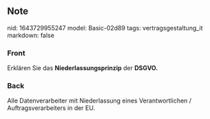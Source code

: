 ## Note
nid: 1643729955247
model: Basic-02d89
tags: vertragsgestaltung_it
markdown: false

### Front
Erklären Sie das <b>Niederlassungsprinzip</b> der <b>DSGVO.</b>

### Back
Alle Datenverarbeiter mit Niederlassung eines Verantwortlichen / Auftragsverarbeiters in der EU.
